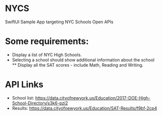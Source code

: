 # NYCS
SwiftUI Sample App targeting NYC Schools Open APIs

# Some requirements:

* Display a list of NYC High Schools.
* Selecting a school should show additional information about the school
** Display all the SAT scores - include Math, Reading and Writing.

# API Links

* School list:  https://data.cityofnewyork.us/Education/2017-DOE-High-School-Directory/s3k6-pzi2
* Results: https://data.cityofnewyork.us/Education/SAT-Results/f9bf-2cp4

